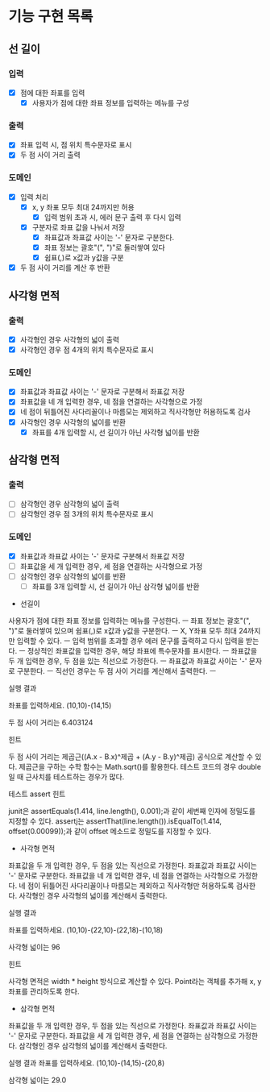# 기능 구현 목록

## 선 길이
### 입력
- [x] 점에 대한 좌표를 입력
  - [x] 사용자가 점에 대한 좌표 정보를 입력하는 메뉴를 구성

### 출력
- [x] 좌표 입력 시, 점 위치 특수문자로 표시
- [x] 두 점 사이 거리 출력

### 도메인
- [x] 입력 처리
  - [x] x, y 좌표 모두 최대 24까지만 허용
      - [x] 입력 범위 초과 시, 에러 문구 출력 후 다시 입력
  - [x] 구분자로 좌표 값을 나눠서 저장
    - [x] 좌표값과 좌표값 사이는 '-' 문자로 구분한다.
    - [x] 좌표 정보는 괄호"(", ")"로 둘러쌓여 있다
    - [x] 쉼표(,)로 x값과 y값을 구분
- [x] 두 점 사이 거리를 계산 후 반환

## 사각형 면적

### 출력
- [x] 사각형인 경우 사각형의 넓이 출력
- [x] 사각형인 경우 점 4개의 위치 특수문자로 표시

### 도메인
- [x] 좌표값과 좌표값 사이는 '-' 문자로 구분해서 좌표값 저장
- [x] 좌표값을 네 개 입력한 경우, 네 점을 연결하는 사각형으로 가정
- [x] 네 점이 뒤틀어진 사다리꼴이나 마름모는 제외하고 직사각형만 허용하도록 검사
- [x] 사각형인 경우 사각형의 넓이를 반환
  - [x] 좌표를 4개 입력할 시, 선 길이가 아닌 사각형 넓이를 반환

## 삼각형 면적

### 출력
- [ ] 삼각형인 경우 삼각형의 넓이 출력
- [ ] 삼각형인 경우 점 3개의 위치 특수문자로 표시

### 도메인
- [x] 좌표값과 좌표값 사이는 '-' 문자로 구분해서 좌표값 저장
- [ ] 좌표값을 세 개 입력한 경우, 세 점을 연결하는 사각형으로 가정
- [ ] 삼각형인 경우 삼각형의 넓이를 반환
  - [ ] 좌표를 3개 입력할 시, 선 길이가 아닌 삼각형 넓이를 반환

- 선길이

사용자가 점에 대한 좌표 정보를 입력하는 메뉴를 구성한다. ㅡ
좌표 정보는 괄호"(", ")"로 둘러쌓여 있으며 쉼표(,)로 x값과 y값을 구분한다. ㅡ
X, Y좌표 모두 최대 24까지만 입력할 수 있다. ㅡ
입력 범위를 초과할 경우 에러 문구를 출력하고 다시 입력을 받는다. ㅡ
정상적인 좌표값을 입력한 경우, 해당 좌표에 특수문자를 표시한다. ㅡ
좌표값을 두 개 입력한 경우, 두 점을 있는 직선으로 가정한다. ㅡ
좌표값과 좌표값 사이는 '-' 문자로 구분한다. ㅡ
직선인 경우는 두 점 사이 거리를 계산해서 출력한다. ㅡ



실행 결과

좌표를 입력하세요.
(10,10)-(14,15)

두 점 사이 거리는 6.403124



힌트

두 점 사이 거리는 제곱근((A.x - B.x)^제곱 + (A.y - B.y)^제곱) 공식으로 계산할 수 있다.
제곱근을 구하는 수학 함수는 Math.sqrt()를 활용한다.
테스트 코드의 경우 double일 때 근사치를 테스트하는 경우가 많다.

테스트 assert 힌트

junit은 assertEquals(1.414, line.length(), 0.001);과 같이 세번째 인자에 정밀도를 지정할 수 있다.
assertj는 assertThat(line.length()).isEqualTo(1.414, offset(0.00099));과 같이 offset 메소드로 정밀도를 지정할 수 있다.





- 사각형 면적

좌표값을 두 개 입력한 경우, 두 점을 있는 직선으로 가정한다. 
좌표값과 좌표값 사이는 '-' 문자로 구분한다.
좌표값을 네 개 입력한 경우, 네 점을 연결하는 사각형으로 가정한다.
네 점이 뒤틀어진 사다리꼴이나 마름모는 제외하고 직사각형만 허용하도록 검사한다.
사각형인 경우 사각형의 넓이를 계산해서 출력한다.



실행 결과

좌표를 입력하세요.
(10,10)-(22,10)-(22,18)-(10,18)

사각형 넓이는 96



힌트

사각형 면적은 width * height 방식으로 계산할 수 있다.
Point라는 객체를 추가해 x, y 좌표를 관리하도록 한다.




- 삼각형 면적

좌표값을 두 개 입력한 경우, 두 점을 있는 직선으로 가정한다. 좌표값과 좌표값 사이는 '-' 문자로 구분한다.
좌표값을 세 개 입력한 경우, 세 점을 연결하는 삼각형으로 가정한다.
삼각형인 경우 삼각형의 넓이를 계산해서 출력한다.


실행 결과
좌표를 입력하세요.
(10,10)-(14,15)-(20,8)


삼각형 넓이는 29.0